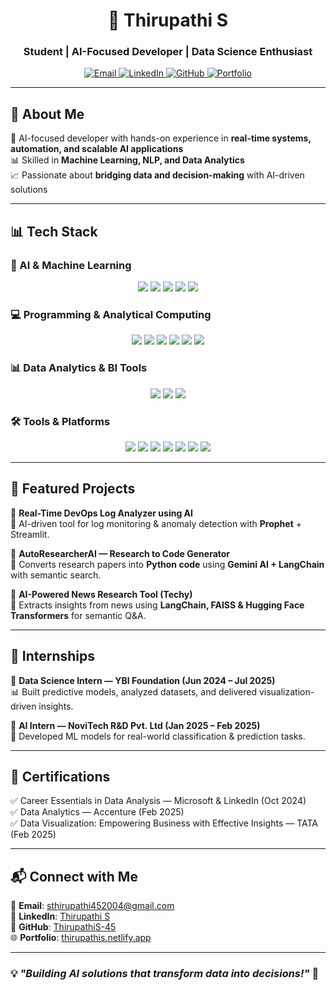 <h1 align="center">🚀 Thirupathi S</h1>  
<h3 align="center">Student | AI-Focused Developer | Data Science Enthusiast</h3>  

<p align="center">
  <a href="mailto:sthirupathi452004@gmail.com">
    <img src="https://img.shields.io/badge/Email-D14836?style=flat&logo=gmail&logoColor=white" alt="Email">
  </a>  
  <a href="https://www.linkedin.com/in/thirupathis/">
    <img src="https://img.shields.io/badge/LinkedIn-0077B5?style=flat&logo=linkedin&logoColor=white" alt="LinkedIn">
  </a>
  <a href="https://github.com/ThirupathiS-45">
    <img src="https://img.shields.io/badge/GitHub-100000?style=flat&logo=github&logoColor=white" alt="GitHub">
  </a>
  <a href="https://thirupathis.netlify.app/">
    <img src="https://img.shields.io/badge/Portfolio-000000?style=flat&logo=vercel&logoColor=white" alt="Portfolio">
  </a>
</p>  

---

## 🚀 About Me  
🎯 AI-focused developer with hands-on experience in **real-time systems, automation, and scalable AI applications**  
📊 Skilled in **Machine Learning, NLP, and Data Analytics**  
📈 Passionate about **bridging data and decision-making** with AI-driven solutions  

---

## 📊 Tech Stack  

### **🧠 AI & Machine Learning**  
<p align="center">
  <img src="https://img.shields.io/badge/Scikit--Learn-F7931E?style=for-the-badge&logo=scikitlearn&logoColor=white">
  <img src="https://img.shields.io/badge/Hugging%20Face-FFD21E?style=for-the-badge&logo=huggingface&logoColor=black">
  <img src="https://img.shields.io/badge/LangChain-000000?style=for-the-badge&logo=chainlink&logoColor=white">
  <img src="https://img.shields.io/badge/FAISS-008080?style=for-the-badge&logo=facebook&logoColor=white">
  <img src="https://img.shields.io/badge/Facebook%20Prophet-4267B2?style=for-the-badge&logo=meta&logoColor=white">
</p>  

### **💻 Programming & Analytical Computing**  
<p align="center">
  <img src="https://img.shields.io/badge/Python-3776AB?style=for-the-badge&logo=python&logoColor=white">
  <img src="https://img.shields.io/badge/SQL-4479A1?style=for-the-badge&logo=mysql&logoColor=white">
  <img src="https://img.shields.io/badge/Java-007396?style=for-the-badge&logo=java&logoColor=white">
  <img src="https://img.shields.io/badge/Pandas-150458?style=for-the-badge&logo=pandas&logoColor=white">
  <img src="https://img.shields.io/badge/NumPy-013243?style=for-the-badge&logo=numpy&logoColor=white">
  <img src="https://img.shields.io/badge/Matplotlib-11557C?style=for-the-badge&logo=python&logoColor=white">
</p>  

### **📊 Data Analytics & BI Tools**  
<p align="center">
  <img src="https://img.shields.io/badge/Power%20BI-F2C811?style=for-the-badge&logo=powerbi&logoColor=black">
  <img src="https://img.shields.io/badge/Tableau-E97627?style=for-the-badge&logo=tableau&logoColor=white">
  <img src="https://img.shields.io/badge/MS%20Excel-217346?style=for-the-badge&logo=microsoft-excel&logoColor=white">
</p>  

### **🛠 Tools & Platforms**  
<p align="center">
  <img src="https://img.shields.io/badge/Streamlit-FF4B4B?style=for-the-badge&logo=streamlit&logoColor=white">
  <img src="https://img.shields.io/badge/Docker-2496ED?style=for-the-badge&logo=docker&logoColor=white">
  <img src="https://img.shields.io/badge/Git-F05032?style=for-the-badge&logo=git&logoColor=white">
  <img src="https://img.shields.io/badge/GitHub-100000?style=for-the-badge&logo=github&logoColor=white">
  <img src="https://img.shields.io/badge/PyCharm-21D789?style=for-the-badge&logo=pycharm&logoColor=black">
  <img src="https://img.shields.io/badge/Jupyter-F37626?style=for-the-badge&logo=jupyter&logoColor=white">
  <img src="https://img.shields.io/badge/VS%20Code-0078d7?style=for-the-badge&logo=visual-studio-code&logoColor=white">
</p>  

---

## 📂 Featured Projects  

🔹 **Real-Time DevOps Log Analyzer using AI**  
🚀 AI-driven tool for log monitoring & anomaly detection with **Prophet** + Streamlit.  

🔹 **AutoResearcherAI — Research to Code Generator**  
📄 Converts research papers into **Python code** using **Gemini AI + LangChain** with semantic search.  

🔹 **AI-Powered News Research Tool (Techy)**  
📰 Extracts insights from news using **LangChain, FAISS & Hugging Face Transformers** for semantic Q&A.  

---

## 💼 Internships  

🔹 **Data Science Intern — YBI Foundation (Jun 2024 – Jul 2025)**  
📊 Built predictive models, analyzed datasets, and delivered visualization-driven insights.  

🔹 **AI Intern — NoviTech R&D Pvt. Ltd (Jan 2025 – Feb 2025)**  
🤖 Developed ML models for real-world classification & prediction tasks.  

---

## 📜 Certifications  

✅ Career Essentials in Data Analysis — Microsoft & LinkedIn (Oct 2024)  
✅ Data Analytics — Accenture (Feb 2025)  
✅ Data Visualization: Empowering Business with Effective Insights — TATA (Feb 2025)  

---

## 📬 Connect with Me  

📧 **Email**: [sthirupathi452004@gmail.com](mailto:sthirupathi452004@gmail.com)  
🔗 **LinkedIn**: [Thirupathi S](https://www.linkedin.com/in/thirupathis/)  
🐙 **GitHub**: [ThirupathiS-45](https://github.com/ThirupathiS-45)  
🌐 **Portfolio**: [thirupathis.netlify.app](https://thirupathis.netlify.app/)  

---

### 💡 *"Building AI solutions that transform data into decisions!"* 🚀
